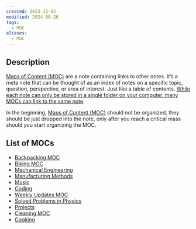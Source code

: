 ```yaml
---
created: 2023-11-02
modified: 2024-08-26
tags:
  - MOC
aliases:
  - MOC
---
```

## Description 

[Maps of Content (MOC)](Maps%20of%20Content%20(MOC).md) are a note containing links to other notes. It’s a meta note that can be thought of as an index of notes on a specific topic, question, perspective, or area of interest. Just like a table of contents. [While each note can only be stored in a single folder on your computer, many MOCs can link to the same note](https://www.dsebastien.net/2022-05-15-maps-of-content/). 

In the beginning, [Maps of Content (MOC)](Maps%20of%20Content%20(MOC).md) should not be organized, they should be just dropped into the note, only after you reach a critical mass should you start organizing the MOC.

## List of MOCs
- [Backpacking MOC](../../2AREAS/BACKPACKING/Backpacking%20MOC.md)
- [Biking MOC](../CYCLING/Biking%20MOC.md)
- [Mechanical Engineering](../../2AREAS/MECHANICAL%20ENGINEERING/Mechanical%20Engineering.md)
- [Manufacturing Methods](../../2AREAS/MECHANICAL%20ENGINEERING/Manufacturing%20Methods.md)
- [Music](../../2AREAS/MUSIC/Music.md)
- [Coding](../../2AREAS/CODING/Coding.md)
- [Weekly Updates MOC](../../../3RESOURCES/PERIODIC%20REVIEWS/WEEKLY%20UPDATES/Weekly%20Updates%20MOC.md)
- [Solved Problems in Physics](../SOLVED%20PROBLEMS%20IN%20PHYSICS/Solved%20Problems%20in%20Physics.md)
- [Projects](../../../1PROJECTS/Projects.md)
- [Cleaning MOC](../../../2AREAS/CLEANING/Cleaning%20MOC.md)
- [Cooking](../../../3RESOURCES/COOKING/Cooking.md)